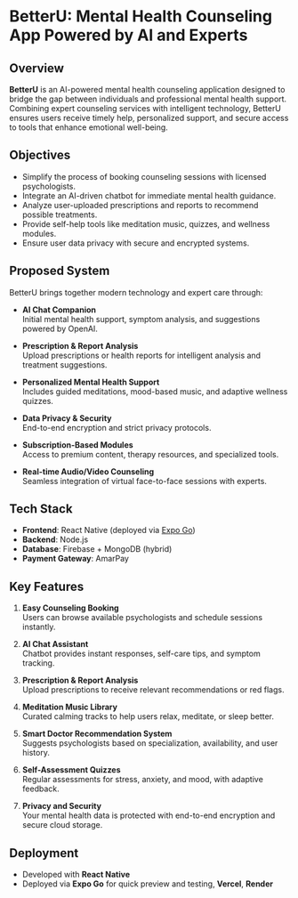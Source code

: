 # BetterU: Mental Health Counseling App Powered by AI and Experts

## Overview

**BetterU** is an AI-powered mental health counseling application designed to bridge the gap between individuals and professional mental health support. Combining expert counseling services with intelligent technology, BetterU ensures users receive timely help, personalized support, and secure access to tools that enhance emotional well-being.

## Objectives

- Simplify the process of booking counseling sessions with licensed psychologists.
- Integrate an AI-driven chatbot for immediate mental health guidance.
- Analyze user-uploaded prescriptions and reports to recommend possible treatments.
- Provide self-help tools like meditation music, quizzes, and wellness modules.
- Ensure user data privacy with secure and encrypted systems.

## Proposed System

BetterU brings together modern technology and expert care through:

- **AI Chat Companion**  
  Initial mental health support, symptom analysis, and suggestions powered by OpenAI.

- **Prescription & Report Analysis**  
  Upload prescriptions or health reports for intelligent analysis and treatment suggestions.

- **Personalized Mental Health Support**  
  Includes guided meditations, mood-based music, and adaptive wellness quizzes.

- **Data Privacy & Security**  
  End-to-end encryption and strict privacy protocols.

- **Subscription-Based Modules**  
  Access to premium content, therapy resources, and specialized tools.

- **Real-time Audio/Video Counseling**  
  Seamless integration of virtual face-to-face sessions with experts.

## Tech Stack

- **Frontend**: React Native (deployed via [Expo Go](https://expo.dev))
- **Backend**: Node.js
- **Database**: Firebase + MongoDB (hybrid)
- **Payment Gateway**: AmarPay

## Key Features

1. **Easy Counseling Booking**  
   Users can browse available psychologists and schedule sessions instantly.

2. **AI Chat Assistant**  
   Chatbot provides instant responses, self-care tips, and symptom tracking.

3. **Prescription & Report Analysis**  
   Upload prescriptions to receive relevant recommendations or red flags.

4. **Meditation Music Library**  
   Curated calming tracks to help users relax, meditate, or sleep better.

5. **Smart Doctor Recommendation System**  
   Suggests psychologists based on specialization, availability, and user history.

6. **Self-Assessment Quizzes**  
   Regular assessments for stress, anxiety, and mood, with adaptive feedback.

7. **Privacy and Security**  
   Your mental health data is protected with end-to-end encryption and secure cloud storage.

## Deployment

- Developed with **React Native**
- Deployed via **Expo Go** for quick preview and testing, **Vercel**, **Render**
